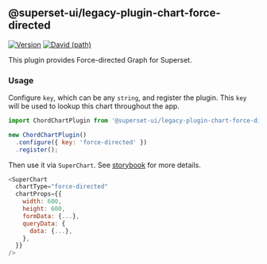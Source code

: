 ## @superset-ui/legacy-plugin-chart-force-directed

[![Version](https://img.shields.io/npm/v/@superset-ui/legacy-plugin-chart-force-directed.svg?style=flat-square)](https://img.shields.io/npm/v/@superset-ui/legacy-plugin-chart-force-directed.svg?style=flat-square)
[![David (path)](https://img.shields.io/david/apache-superset/superset-ui-plugins.svg?path=packages%2Fsuperset-ui-legacy-plugin-chart-force-directed&style=flat-square)](https://david-dm.org/apache-superset/superset-ui-plugins?path=packages/superset-ui-legacy-plugin-chart-force-directed)

This plugin provides Force-directed Graph for Superset.

### Usage

Configure `key`, which can be any `string`, and register the plugin. This `key` will be used to lookup this chart throughout the app.

```js
import ChordChartPlugin from '@superset-ui/legacy-plugin-chart-force-directed';

new ChordChartPlugin()
  .configure({ key: 'force-directed' })
  .register();
```

Then use it via `SuperChart`. See [storybook](https://apache-superset.github.io/superset-ui-plugins/?selectedKind=plugin-chart-force-directed) for more details.

```js
<SuperChart
  chartType="force-directed"
  chartProps={{
    width: 600,
    height: 600,
    formData: {...},
    queryData: {
      data: {...},
    },
  }}
/>
```